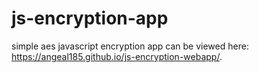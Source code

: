 # js-encryption-app
simple aes javascript encryption app
can be viewed here: https://angeal185.github.io/js-encryption-webapp/.
